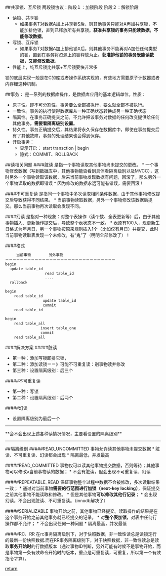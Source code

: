 ##共享锁、互斥锁
两段锁协议：阶段１：加锁阶段 阶段２：解锁阶段
* 读锁、共享锁
    * 如果事务T对数据A加上共享锁S后，则其他事务只能对A再加共享锁，不能加排他锁，直到已释放所有共享锁。**获准共享锁的事务只能读数据，不能修改数据**。
* 写锁、互斥锁
    * 如果事务T对数据A加上排他锁X后，则其他事务不能再对A加任任何类型的锁，直到在事务将资源上的锁释放为止。**获准排他锁的事务既能读数据，又能修改数据**。
* 性能上，纯互斥锁比共享+互斥锁要快非常多

锁的底层实现一般是在C的库或者操作系统实现的，有些地方需要原子计数器或者内存栅这种机制。

##事务：
是一系列的数据库操作，是数据库应用的基本逻辑单位。性质：
* 原子性。即不可分割性，事务要么全部被执行，要么就全部不被执行。
* 一致性。事务的执行使得数据库从一种正确状态转换成另一种正确状态
* 隔离性。在事务正确提交之前，不允许把该事务对数据的任何改变提供给任何其他事务。**需要看隔离级别设置**。
* 持久性。事务正确提交后，其结果将永久保存在数据库中，即使在事务提交后有了其他故障，事务的处理结果也会得到保存。
* 开启事务：
    * 显示开启： start transction | begin
    * 隐式：COMMIT、ROLLBACK

##读相关问题
####脏读
是指一个事物读取其他事物尚未提交的更改。
    * 一个事物修改数据（写到数据库中，其他事物能否看到具体看隔离级别以及MVCC），这时另外一个事物读取该数据，后来当前事物发现数据有问题，回滚了，那么另外一个事物读取的数据即错误
    * 因为修改的数据永远可能有错误，需要回滚！
    
####不可重复读
是指同一个事物中多次读取相同条件数据，由于其他事物修改提交后导致获得不同结果。
    * 当前事物读取数据，另外一个事物修改该数据后提交。那么当前事物再次读取会发现不同。

####幻读
是指对一种现象：对整个表操作（读个数、全表更新等）后，由于其他事物插入、更新操作提交后，导致整个表状态不一致。
    * 表原有100人，现更新生日格式为年月日，另一个事物按原来规则插入1个（比如仅有月日）并提交，此时当前事物读取表发现一个未修改，有“鬼”了（明明全部修改了）！
    
####格式
```C++
     当前事物        另外事物
－－－－－－－－－－－－－－－－－－－－－－－－－－－－－－
begin                      
  update table_id   
                  read table_id   
                  ....            
  rollback   

begin                     
    read table_id             
                 update table_id           
                 commit                
    read table_id  
       
begin 
    read table_all
                insert table_one
                commit
    read table_all
```
####解决方案
#####脏读
* 第一种：添加写锁即排它锁，
* 第二种：添加读锁＝＝》可能不可重复读：别事物读并修改
* 第三种：设置隔离级别：后三个

#####不可重复读
* 第一种：写锁
* 第二种：设置隔离级别：后两个

#####幻读
* 设置隔离级别为最后一个

<hr>**会不会出现上述各种读情况情况，主要看设置的隔离级别**<hr>
##隔离级别
#####READ_UNCOMMITTED
事物允许读其他事物未提交数据
    * 脏读、不可重复读、幻读都会出现
    * 隔离最低，并发最高
    
#####READ_COMMITTED
事物仅可以读其他事物提交数据，否则等待；其他事物可以修改a当前事物读的数据；
    * 不会有脏读，但会出现不可重复读、幻读
    
#####REPEATABLE_READ
保证事物整个过程中数据不会被修改，多次读取结果一致；
    * 通过对当前事物**需要的行范围进行加锁（next-key locking）**，保证提交之前其他事物不能读取和修改。
    * 但是其他事物**可以修改其他行记录**；
    * 会出现幻读，不会出现脏读、不可重复读。（innodb解决了）

#####SERIALIZABLE
事物开始之前，其他事物已经提交。读取操作的结果是在这个事务开始之前其他事务就已经提交的记录。
    * 对**整个表加锁**，对表中任何行操作都不允许；
    * 不会出现任何一种问题
    * 隔离最高，并发最低

#####RC、RR 
在rc事务隔离级别下，对于快照数据，非一致性读总是读锁定行的最新一份快照数据.而在RR事务隔离级别下，对于快照数据，非一致性读总是读取**事务开始时**的行数据版本（通过事物ID判断，另外可能有时候不是事物开始，而是事物第一条有效命令开始时的版本，重点是可重复读，可重复，所以第一个有效指令才算）。


[return](README.md)